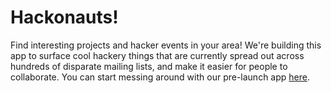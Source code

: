 # Hackonauts!

Find interesting projects and hacker events in your area! We're building this app to surface cool hackery things that are currently spread out across hundreds of disparate mailing lists, and make it easier for people to collaborate. You can start messing around with our pre-launch app [here](http://hackonauts.herokuapp.com).
